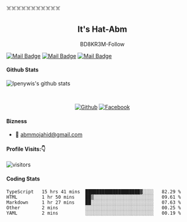☠️☠️☠️☠️☠️☠️☠️☠️☠️☠️☠️
<h2 align="center">It's Hat-Abm</H2>
<p align="center">BD8KR3M-Follow</p>


[![Mail Badge](https://img.shields.io/badge/-termuxpointyt-e74c3c?style=flat&labelColor=e74c3c&logo=youtube&logoColor=white)](https://youtube.com/c/TermuxPointYT)  [![Mail Badge](https://img.shields.io/badge/-@abm_mujahid-e84393?style=flat&labelColor=e84393&logo=instagram&logoColor=white)](https://instagram.com/abm_mujahid) [![Mail Badge](https://img.shields.io/badge/-abmmujahid-c0392b?style=flat&labelColor=c0392b&logo=gmail&logoColor=white)](mailto:abmmojahid@gmail.com)

#### Github Stats

![Ipenywis's github stats](https://github-readme-stats.vercel.app/api?username=bd8kr3m&count_private=true&theme=tokyonight&hide=contribs,prs)

<br>
<p align="center">
<a href="https://github.com/bd8kr3m"><img title="Github" src="https://img.shields.io/badge/Github-BD8KR3M-blue?style=for-the-badge&logo=github"></a>
<a href="https://fb.com/hackerabm"><img title="Facebook" src="https://img.shields.io/badge/Facebook-red?style=for-the-badge&logo=facebook"></a>
</p>




#### Bizness
- :email: abmmojahid@gmail.com


#### Profile Visits:👇

![visitors](https://visitor-badge.glitch.me/badge?page_id=bd8kr3m)



#### Coding Stats

<!--START_SECTION:waka-->
```text
TypeScript   15 hrs 41 mins  ████████████████████▓░░░░   82.29 % 
HTML         1 hr 50 mins    ██▒░░░░░░░░░░░░░░░░░░░░░░   09.61 % 
Markdown     1 hr 27 mins    ██░░░░░░░░░░░░░░░░░░░░░░░   07.63 % 
Other        2 mins          ░░░░░░░░░░░░░░░░░░░░░░░░░   00.25 % 
YAML         2 mins          ░░░░░░░░░░░░░░░░░░░░░░░░░   00.19 % 
```
<!--END_SECTION:waka-->
